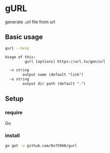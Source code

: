gURL
=====

generate .url file from url

Basic usage
------------

```sh
gurl --help
```

```txt
Usage of this:
         gurl [options] https://url.to/gen/url

  -n string
        output name (default "link")
  -o string
        output dir path (default ".")
```

Setup
-----

### require

Go

### install

```sh
go get -u github.com/0x75960/gurl
```
